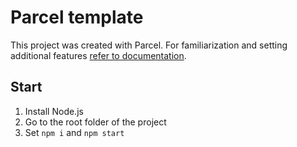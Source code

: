 # Parcel template

This project was created with Parcel. For familiarization and setting additional
features [refer to documentation](https://parceljs.org/).

## Start

1. Install Node.js
2. Go to the root folder of the project
3. Set `npm i` and `npm start`
